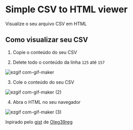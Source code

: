 # Simple CSV to HTML viewer
Visualize o seu arquivo CSV em HTML


## Como visualizar seu CSV

1) Copie o conteúdo do seu CSV

2) Delete todo o conteúdo da linha `125` até `157`

![ezgif com-gif-maker](https://user-images.githubusercontent.com/9255849/182262906-3f8c2092-5dfc-4c2d-ac5e-1200ff6cfc54.gif)


3) Cole o conteúdo do seu CSV

![ezgif com-gif-maker (2)](https://user-images.githubusercontent.com/9255849/182263457-bc6a753e-766b-40ba-bc7d-ac886dbf5ee1.gif)


4) Abra o HTML no seu navegador

![ezgif com-gif-maker (3)](https://user-images.githubusercontent.com/9255849/182263965-37378dcd-d346-4387-a3b5-74d1bdb05eb7.gif)


Inpirado pelo [gist](https://gist.github.com/Oleg39reg/91c36051e7fae053c2e9e5610003ef84) de [Oleg39reg](https://gist.github.com/Oleg39reg/91c36051e7fae053c2e9e5610003ef84)

